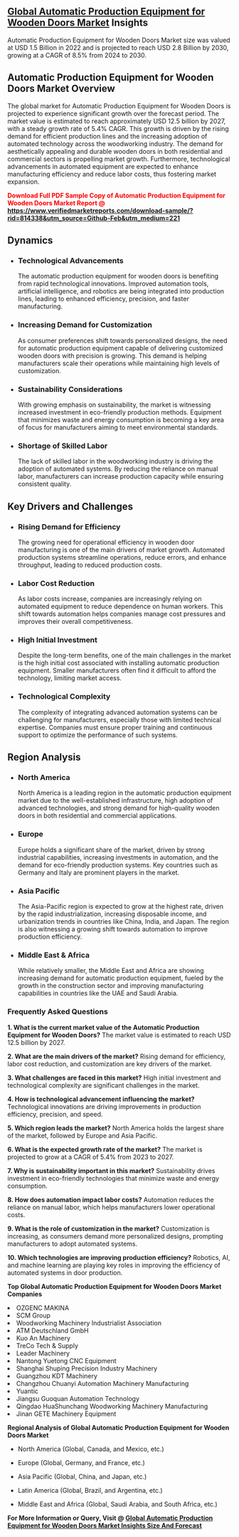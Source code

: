 <h2><a href="https://www.verifiedmarketreports.com/download-sample/?rid=814338&amp;utm_source=Github&amp;utm_medium=221" target="_blank">Global Automatic Production Equipment for Wooden Doors Market</a> Insights</h2><p>Automatic Production Equipment for Wooden Doors Market size was valued at USD 1.5 Billion in 2022 and is projected to reach USD 2.8 Billion by 2030, growing at a CAGR of 8.5% from 2024 to 2030.</p><p> <h2>Automatic Production Equipment for Wooden Doors Market Overview</h2> <p>The global market for Automatic Production Equipment for Wooden Doors is projected to experience significant growth over the forecast period. The market value is estimated to reach approximately USD 12.5 billion by 2027, with a steady growth rate of 5.4% CAGR. This growth is driven by the rising demand for efficient production lines and the increasing adoption of automated technology across the woodworking industry. The demand for aesthetically appealing and durable wooden doors in both residential and commercial sectors is propelling market growth. Furthermore, technological advancements in automated equipment are expected to enhance manufacturing efficiency and reduce labor costs, thus fostering market expansion.</p> <p><strong><p><span class=""><span style="color: #ff0000;"><strong>Download Full PDF Sample Copy of Automatic Production Equipment for Wooden Doors Market Report</strong> @ </span><a href="https://www.verifiedmarketreports.com/download-sample/?rid=814338&amp;utm_source=Github-Feb&amp;utm_medium=221" target="_blank">https://www.verifiedmarketreports.com/download-sample/?rid=814338&amp;utm_source=Github-Feb&amp;utm_medium=221</a></span></p></strong></p> <h2>Dynamics</h2> <ul> <li><h3>Technological Advancements</h3> The automatic production equipment for wooden doors is benefiting from rapid technological innovations. Improved automation tools, artificial intelligence, and robotics are being integrated into production lines, leading to enhanced efficiency, precision, and faster manufacturing.</li> <li><h3>Increasing Demand for Customization</h3> As consumer preferences shift towards personalized designs, the need for automatic production equipment capable of delivering customized wooden doors with precision is growing. This demand is helping manufacturers scale their operations while maintaining high levels of customization.</li> <li><h3>Sustainability Considerations</h3> With growing emphasis on sustainability, the market is witnessing increased investment in eco-friendly production methods. Equipment that minimizes waste and energy consumption is becoming a key area of focus for manufacturers aiming to meet environmental standards.</li> <li><h3>Shortage of Skilled Labor</h3> The lack of skilled labor in the woodworking industry is driving the adoption of automated systems. By reducing the reliance on manual labor, manufacturers can increase production capacity while ensuring consistent quality.</li> </ul> <h2>Key Drivers and Challenges</h2> <ul> <li><h3>Rising Demand for Efficiency</h3> The growing need for operational efficiency in wooden door manufacturing is one of the main drivers of market growth. Automated production systems streamline operations, reduce errors, and enhance throughput, leading to reduced production costs.</li> <li><h3>Labor Cost Reduction</h3> As labor costs increase, companies are increasingly relying on automated equipment to reduce dependence on human workers. This shift towards automation helps companies manage cost pressures and improves their overall competitiveness.</li> <li><h3>High Initial Investment</h3> Despite the long-term benefits, one of the main challenges in the market is the high initial cost associated with installing automatic production equipment. Smaller manufacturers often find it difficult to afford the technology, limiting market access.</li> <li><h3>Technological Complexity</h3> The complexity of integrating advanced automation systems can be challenging for manufacturers, especially those with limited technical expertise. Companies must ensure proper training and continuous support to optimize the performance of such systems.</li> </ul> <h2>Region Analysis</h2> <ul> <li><h3>North America</h3> North America is a leading region in the automatic production equipment market due to the well-established infrastructure, high adoption of advanced technologies, and strong demand for high-quality wooden doors in both residential and commercial applications.</li> <li><h3>Europe</h3> Europe holds a significant share of the market, driven by strong industrial capabilities, increasing investments in automation, and the demand for eco-friendly production systems. Key countries such as Germany and Italy are prominent players in the market.</li> <li><h3>Asia Pacific</h3> The Asia-Pacific region is expected to grow at the highest rate, driven by the rapid industrialization, increasing disposable income, and urbanization trends in countries like China, India, and Japan. The region is also witnessing a growing shift towards automation to improve production efficiency.</li> <li><h3>Middle East & Africa</h3> While relatively smaller, the Middle East and Africa are showing increasing demand for automatic production equipment, fueled by the growth in the construction sector and improving manufacturing capabilities in countries like the UAE and Saudi Arabia.</li> </ul> <h3>Frequently Asked Questions</h3> <p><strong>1. What is the current market value of the Automatic Production Equipment for Wooden Doors?</strong> The market value is estimated to reach USD 12.5 billion by 2027.</p> <p><strong>2. What are the main drivers of the market?</strong> Rising demand for efficiency, labor cost reduction, and customization are key drivers of the market.</p> <p><strong>3. What challenges are faced in this market?</strong> High initial investment and technological complexity are significant challenges in the market.</p> <p><strong>4. How is technological advancement influencing the market?</strong> Technological innovations are driving improvements in production efficiency, precision, and speed.</p> <p><strong>5. Which region leads the market?</strong> North America holds the largest share of the market, followed by Europe and Asia Pacific.</p> <p><strong>6. What is the expected growth rate of the market?</strong> The market is projected to grow at a CAGR of 5.4% from 2023 to 2027.</p> <p><strong>7. Why is sustainability important in this market?</strong> Sustainability drives investment in eco-friendly technologies that minimize waste and energy consumption.</p> <p><strong>8. How does automation impact labor costs?</strong> Automation reduces the reliance on manual labor, which helps manufacturers lower operational costs.</p> <p><strong>9. What is the role of customization in the market?</strong> Customization is increasing, as consumers demand more personalized designs, prompting manufacturers to adopt automated systems.</p> <p><strong>10. Which technologies are improving production efficiency?</strong> Robotics, AI, and machine learning are playing key roles in improving the efficiency of automated systems in door production.</p> </p><p><strong>Top Global Automatic Production Equipment for Wooden Doors Market Companies</strong></p><div data-test-id=""><p><li>OZGENC MAKINA</li><li> SCM Group</li><li> Woodworking Machinery Industrialist Association</li><li> ATM Deutschland GmbH</li><li> Kuo An Machinery</li><li> TreCo Tech & Supply</li><li> Leader Machinery</li><li> Nantong Yuetong CNC Equipment</li><li> Shanghai Shuping Precision Industry Machinery</li><li> Guangzhou KDT Machinery</li><li> Changzhou Chuanyi Automation Machinery Manufacturing</li><li> Yuantic</li><li> Jiangsu Guoquan Automation Technology</li><li> Qingdao HuaShunchang Woodworking Machinery Manufacturing</li><li> Jinan GETE Machinery Equipment</li></p><div><strong>Regional Analysis of&nbsp;Global Automatic Production Equipment for Wooden Doors Market</strong></div><ul><li dir="ltr"><p dir="ltr">North America&nbsp;(Global, Canada, and Mexico, etc.)</p></li><li dir="ltr"><p dir="ltr">Europe (Global, Germany, and France, etc.)</p></li><li dir="ltr"><p dir="ltr">Asia Pacific&nbsp;(Global, China, and Japan, etc.)</p></li><li dir="ltr"><p dir="ltr">Latin America&nbsp;(Global, Brazil, and Argentina, etc.)</p></li><li dir="ltr">Middle East and Africa&nbsp;(Global, Saudi Arabia, and South Africa, etc.)</li></ul><p><strong>For More Information or Query, Visit @&nbsp;</strong><strong><a href="https://www.verifiedmarketreports.com/product/automatic-production-equipment-for-wooden-doors-market/?utm_source=Github&amp;utm_medium=221" target="_blank">Global Automatic Production Equipment for Wooden Doors Market Insights Size And Forecast</a></strong></p></div>

